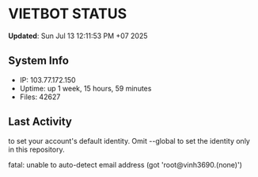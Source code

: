 # VIETBOT STATUS
**Updated**: Sun Jul 13 12:11:53 PM +07 2025

## System Info
- IP: 103.77.172.150
- Uptime: up 1 week, 15 hours, 59 minutes
- Files: 42627

## Last Activity

to set your account's default identity.
Omit --global to set the identity only in this repository.

fatal: unable to auto-detect email address (got 'root@vinh3690.(none)')
